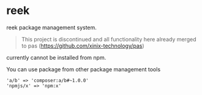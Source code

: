 reek
====

reek package management system.

> This project is discontinued and all functionality here already merged to pas (https://github.com/xinix-technology/pas)


currently cannot be installed from npm.

You can use package from other package management tools
```
'a/b' => 'composer:a/b#~1.0.0'
'npmjs/x' => 'npm:x'
```
